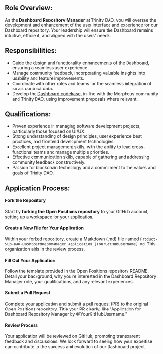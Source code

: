## Role Overview:
As the **Dashboard Repository Manager** at Trinity DAO, you will oversee the development and enhancement of the user interface and experience for our Dashboard repository. Your leadership will ensure the Dashboard remains intuitive, efficient, and aligned with the users' needs.

## Responsibilities:
- Guide the design and functionality enhancements of the Dashboard, ensuring a seamless user experience.
- Manage community feedback, incorporating valuable insights into usability and feature improvements.
- Coordinate with other roles and teams for the seamless integration of smart contract data.
- Develop the [Dashboard codebase](https://github.com/Morlabs/DashBoard), in-line with the Morpheus community and Trinity DAO, using improvement proposals where relevant. 

## Qualifications:
- Proven experience in managing software development projects, particularly those focused on UI/UX.
- Strong understanding of design principles, user experience best practices, and frontend development technologies.
- Excellent project management skills, with the ability to lead cross-functional teams and manage multiple priorities.
- Effective communication skills, capable of gathering and addressing community feedback constructively.
- Passion for blockchain technology and a commitment to the values and goals of Trinity DAO.

## Application Process:

#### Fork the Repository
Start by **forking the Open Positions repository** to your GitHub account, setting up a workspace for your application.

#### Create a New File for Your Application
Within your forked repository, create a Markdown (.md) file named `Product-Sub-DAO-DashboardRepoManager_Application_[YourGitHubUsername].md`. This organization aids in the review process.

#### Fill Out Your Application
Follow the template provided in the Open Positions repository README. Detail your background, why you're interested in the Dashboard Repository Manager role, your qualifications, and any relevant experiences.

#### Submit a Pull Request
Complete your application and submit a pull request (PR) to the original Open Positions repository. Title your PR clearly, like "Application for Dashboard Repository Manager by @YourGitHubUsername."

#### Review Process
Your application will be reviewed on GitHub, promoting transparent feedback and discussions. We look forward to seeing how your expertise can contribute to the success and evolution of our Dashboard project.
